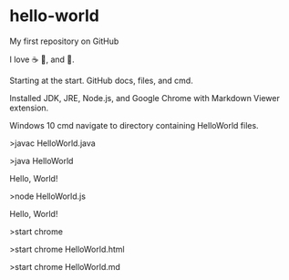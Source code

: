 # hello-world

My first repository on GitHub

I love :coffee: :pizza:, and :dancer:.

Starting at the start. GitHub docs, files, and cmd.

Installed JDK, JRE, Node.js, and Google Chrome with Markdown Viewer extension.

Windows 10 cmd navigate to directory containing HelloWorld files.


\>javac HelloWorld.java

\>java HelloWorld

Hello, World\!


\>node HelloWorld.js

Hello, World\!


\>start chrome

\>start chrome HelloWorld.html

\>start chrome HelloWorld.md


